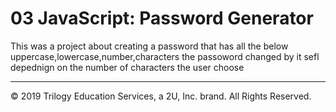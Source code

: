 # 03 JavaScript: Password Generator
This was a project about creating a password that has all the below
uppercase,lowercase,number,characters
the passoword changed by it sefl depednign on the number of characters the user choose
- - -
© 2019 Trilogy Education Services, a 2U, Inc. brand. All Rights Reserved.
